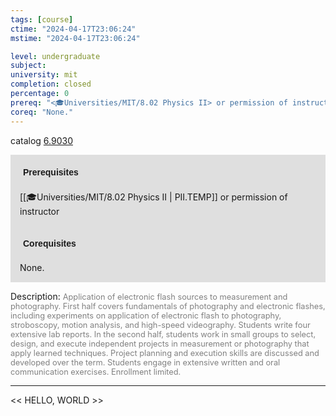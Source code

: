 ```yaml
---
tags: [course]
ctime: "2024-04-17T23:06:24"
mstime: "2024-04-17T23:06:24"

level: undergraduate
subject: 
university: mit
completion: closed
percentage: 0
prereq: "<🎓Universities/MIT/8.02 Physics II> or permission of instructor"
coreq: "None."
---
```


catalog [6.9030](http://student.mit.edu/catalog/m6e.html#6.9030)

<span style="display: block; padding: 15px; background-color: rgb(100, 100, 100, 0.2);"><font id="m_prereq3435_0" style="display: block; font-family: Arial, sans-serif; font-weight: bold; padding: 5px">Prerequisites</font><br><span id="prereq3435_0">[[🎓Universities/MIT/8.02 Physics II | PII.TEMP]] or permission of instructor</span></span>
<span style="display: block; padding: 15px; background-color: rgb(100, 100, 100, 0.2);"><font id="m_coreq3435_0" style="display: block; font-family: Arial, sans-serif; font-weight: bold; padding: 5px">Corequisites</font><br><span id="coreq3435_0">None.</span></span>

<font style="">Description:</font>
<font style="color: grey; font-size: 0.8rem;">Application of electronic flash sources to measurement and photography. First half covers fundamentals of photography and electronic flashes, including experiments on application of electronic flash to photography, stroboscopy, motion analysis, and high-speed videography. Students write four extensive lab reports. In the second half, students work in small groups to select, design, and execute independent projects in measurement or photography that apply learned techniques. Project planning and execution skills are discussed and developed over the term. Students engage in extensive written and oral communication exercises. Enrollment limited.</font>



---

<< HELLO, WORLD >>
